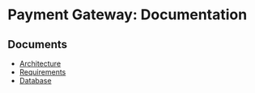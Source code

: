 # Payment Gateway: Documentation

## Documents

- [Architecture](./architecture.md)
- [Requirements](./requirements.md)
- [Database](./database.md)

